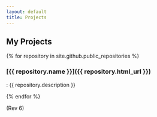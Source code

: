 ```yaml
---
layout: default
title: Projects
---
```


## My Projects

{% for repository in site.github.public_repositories %}
###  [{{ repository.name }}]({{ repository.html_url }})
: {{ repository.description }}


{% endfor %}

(Rev 6)
